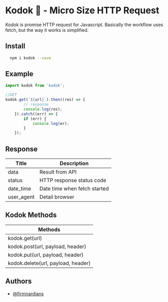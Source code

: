 # Kodok 🐸 - Micro Size HTTP Request

Kodok is promise HTTP request for Javascript. Basically the workflow uses fetch, but the way it works is simplified.

## Install

```bash
  npm i kodok --save
```

## Example

```javascript
import kodok from 'kodok';

//GET
kodok.get(`${url}`).then((res) => {
		// response
		console.log(res);
	}).catch((err) => {
		if (err) {
			console.log(er);
		}
	});


```

## Response

| Title      | Description                  |
| ---------- | ---------------------------- |
| data       | Result from API              |
| status     | HTTP response status code    |
| date_time  | Date time when fetch started |
| user_agent | Detail browser               |

## Kodok Methods

| Methods                            | 
| ---------------------------------- | 
| kodok.get(url)                     | 
| kodok.post(url, payload, header)   | 
| kodok.put(url, payload, header)  	 | 
| kodok.delete(url, payload, header) | 

## Authors

-   [@firmnardians](https://github.com/firmnardians)

